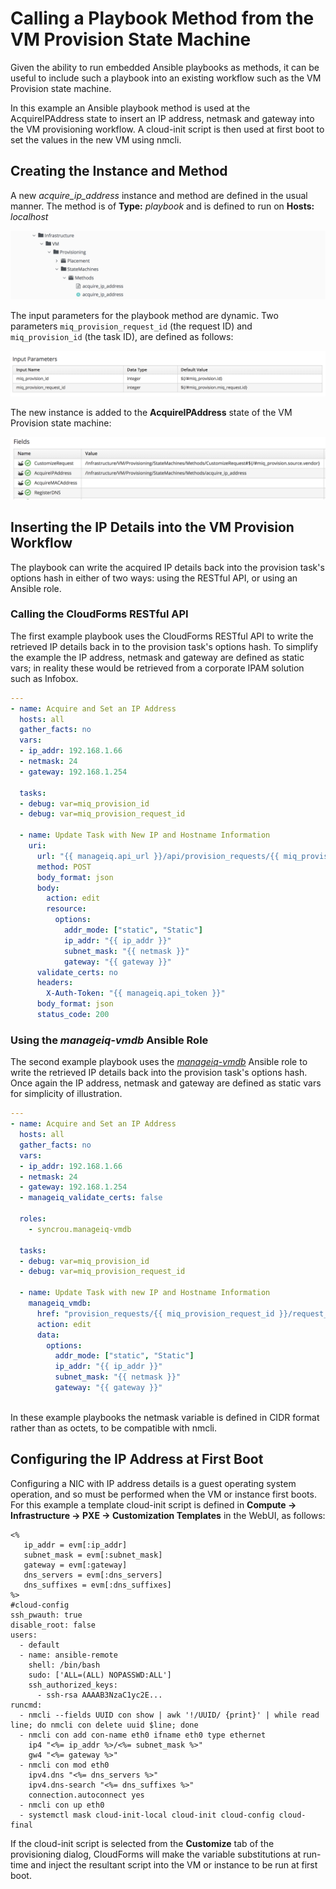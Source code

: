 # Calling a Playbook Method from the VM Provision State Machine 

Given the ability to run embedded Ansible playbooks as methods, it can be useful to include such a playbook into an existing workflow such as the VM Provision state machine.
 
In this example an Ansible playbook method is used at the AcquireIPAddress state to insert an IP address, netmask and gateway into the VM provisioning workflow. A cloud-init script is then used at first boot to set the values in the new VM using nmcli.
 
## Creating the Instance and Method
 
A new _acquire\_ip\_address_ instance and method are defined in the usual manner. The method is of **Type:** _playbook_ and is defined to run on **Hosts:** _localhost_

![acquire\_ip\_address Instance and Method](images/screenshot1.png)

The input parameters for the playbook method are dynamic. Two parameters `miq_provision_request_id` (the request ID) and `miq_provision_id` (the task ID), are defined as follows:

![Input Parameters](images/screenshot2.png)

The new instance is added to the **AcquireIPAddress** state of the VM Provision state machine:

![Instance Added to the VM Provision State Machine](images/screenshot3.png)

## Inserting the IP Details into the VM Provision Workflow
 
The playbook can write the acquired IP details back into the provision task's options hash in either of two ways: using the RESTful API, or using an Ansible role.
 
### Calling the CloudForms RESTful API
 
The first example playbook uses the CloudForms RESTful API to write the retrieved IP details back in to the provision task's options hash. To simplify the example the IP address, netmask and gateway are defined as static vars; in reality these would be retrieved from a corporate IPAM solution such as Infobox.

```yaml
---
- name: Acquire and Set an IP Address
  hosts: all
  gather_facts: no
  vars:
  - ip_addr: 192.168.1.66
  - netmask: 24
  - gateway: 192.168.1.254
     
  tasks:
  - debug: var=miq_provision_id
  - debug: var=miq_provision_request_id
  
  - name: Update Task with New IP and Hostname Information
    uri:
      url: "{{ manageiq.api_url }}/api/provision_requests/{{ miq_provision_request_id }}/request_tasks/{{ miq_provision_id }}"
      method: POST
      body_format: json
      body:
        action: edit
        resource:
          options:
            addr_mode: ["static", "Static"]
            ip_addr: "{{ ip_addr }}"
            subnet_mask: "{{ netmask }}"
            gateway: "{{ gateway }}"
      validate_certs: no
      headers:
        X-Auth-Token: "{{ manageiq.api_token }}"
      body_format: json
      status_code: 200
```

### Using the _manageiq-vmdb_ Ansible Role

The second example playbook uses the [_manageiq-vmdb_](https://github.com/syncrou/manageiq-vmdb) Ansible role to write the retrieved IP details back into the provision task's options hash. Once again the IP address, netmask and gateway are defined as static vars for simplicity of illustration.

```yaml
---
- name: Acquire and Set an IP Address
  hosts: all
  gather_facts: no
  vars:
  - ip_addr: 192.168.1.66
  - netmask: 24
  - gateway: 192.168.1.254
  - manageiq_validate_certs: false
      
  roles:
    - syncrou.manageiq-vmdb
     
  tasks:
  - debug: var=miq_provision_id
  - debug: var=miq_provision_request_id
    
  - name: Update Task with new IP and Hostname Information
    manageiq_vmdb:
      href: "provision_requests/{{ miq_provision_request_id }}/request_tasks/{{ miq_provision_id }}"
      action: edit
      data:
        options:
          addr_mode: ["static", "Static"]
          ip_addr: "{{ ip_addr }}"
          subnet_mask: "{{ netmask }}"
          gateway: "{{ gateway }}"
  
```
 
In these example playbooks the netmask variable is defined in CIDR format rather than as octets, to be compatible with nmcli.
 
## Configuring the IP Address at First Boot
 
Configuring a NIC with IP address details is a guest operating system operation, and so must be performed when the VM or instance first boots. For this example a template cloud-init script is defined in **Compute -> Infrastructure -> PXE -> Customization Templates** in the WebUI, as follows:

```
<% 
   ip_addr = evm[:ip_addr]
   subnet_mask = evm[:subnet_mask]
   gateway = evm[:gateway]
   dns_servers = evm[:dns_servers]
   dns_suffixes = evm[:dns_suffixes]
%>
#cloud-config
ssh_pwauth: true
disable_root: false
users:
  - default
  - name: ansible-remote
    shell: /bin/bash
    sudo: ['ALL=(ALL) NOPASSWD:ALL']
    ssh_authorized_keys:
      - ssh-rsa AAAAB3NzaC1yc2E...
runcmd:
  - nmcli --fields UUID con show | awk '!/UUID/ {print}' | while read line; do nmcli con delete uuid $line; done 
  - nmcli con add con-name eth0 ifname eth0 type ethernet 
    ip4 "<%= ip_addr %>/<%= subnet_mask %>"
    gw4 "<%= gateway %>"
  - nmcli con mod eth0
    ipv4.dns "<%= dns_servers %>"
    ipv4.dns-search "<%= dns_suffixes %>"
    connection.autoconnect yes
  - nmcli con up eth0
  - systemctl mask cloud-init-local cloud-init cloud-config cloud-final
```

If the cloud-init script is selected from the **Customize** tab of the provisioning dialog, CloudForms will make the variable substitutions at run-time and inject the resultant script into the VM or instance to be run at first boot.
